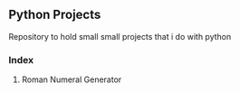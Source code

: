 ## Python Projects

Repository to hold small small projects that i do with python 

### Index

1. Roman Numeral Generator